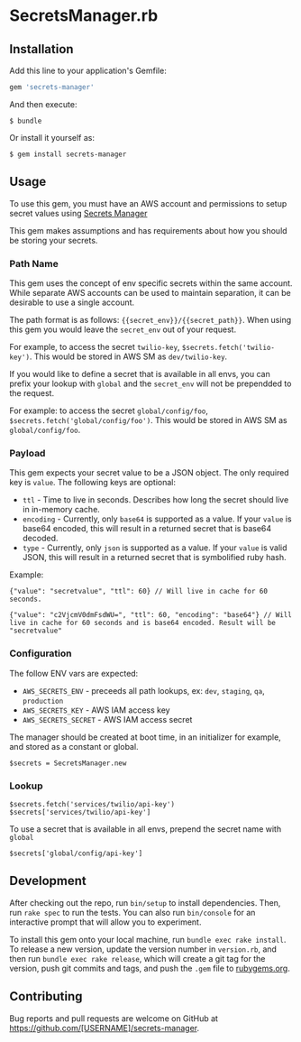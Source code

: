 # SecretsManager.rb

## Installation

Add this line to your application's Gemfile:

```ruby
gem 'secrets-manager'
```

And then execute:

    $ bundle

Or install it yourself as:

    $ gem install secrets-manager

## Usage

To use this gem, you must have an AWS account and permissions to setup secret values using [Secrets Manager](https://aws.amazon.com/secrets-manager/)

This gem makes assumptions and has requirements about how you should be storing your secrets.

### Path Name
This gem uses the concept of env specific secrets within the same account. While separate AWS accounts can be used to maintain separation, it can be desirable to use a single account.

The path format is as follows: `{{secret_env}}/{{secret_path}}`. When using this gem you would leave the `secret_env` out of your request.

For example, to access the secret `twilio-key`, `$secrets.fetch('twilio-key')`. This would be stored in AWS SM as `dev/twilio-key`.

If you would like to define a secret that is available in all envs, you can prefix your lookup with `global` and the `secret_env` will not be prependded to the request.

For example: to access the secret `global/config/foo`, `$secrets.fetch('global/config/foo')`. This would be stored in AWS SM as `global/config/foo`.

### Payload
This gem expects your secret value to be a JSON object. The only required key is `value`. The following keys are optional:
* `ttl` - Time to live in seconds. Describes how long the secret should live in in-memory cache.
* `encoding` - Currently, only `base64` is supported as a value. If your `value` is base64 encoded, this will result in a returned secret that is base64 decoded.
* `type` - Currently, only `json` is supported as a value. If your `value` is valid JSON, this will result in a returned secret that is symbolified ruby hash.

Example:
```
{"value": "secretvalue", "ttl": 60} // Will live in cache for 60 seconds.
```

```
{"value": "c2VjcmV0dmFsdWU=", "ttl": 60, "encoding": "base64"} // Will live in cache for 60 seconds and is base64 encoded. Result will be "secretvalue"
```

### Configuration
The follow ENV vars are expected:
* `AWS_SECRETS_ENV` - preceeds all path lookups, ex: `dev`, `staging`, `qa`, `production`
* `AWS_SECRETS_KEY` - AWS IAM access key
* `AWS_SECRETS_SECRET` - AWS IAM access secret

The manager should be created at boot time, in an initializer for example, and stored as a constant or global.
```
$secrets = SecretsManager.new
```

### Lookup
```
$secrets.fetch('services/twilio/api-key')
$secrets['services/twilio/api-key']
```

To use a secret that is available in all envs, prepend the secret name with `global`
```
$secrets['global/config/api-key']
```

## Development

After checking out the repo, run `bin/setup` to install dependencies. Then, run `rake spec` to run the tests. You can also run `bin/console` for an interactive prompt that will allow you to experiment.

To install this gem onto your local machine, run `bundle exec rake install`. To release a new version, update the version number in `version.rb`, and then run `bundle exec rake release`, which will create a git tag for the version, push git commits and tags, and push the `.gem` file to [rubygems.org](https://rubygems.org).

## Contributing

Bug reports and pull requests are welcome on GitHub at https://github.com/[USERNAME]/secrets-manager.
